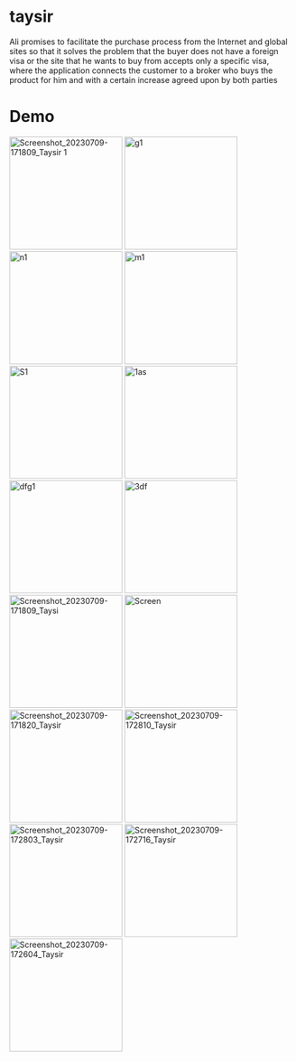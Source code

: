 # taysir
Ali promises to facilitate the purchase process from the Internet and global sites so that it solves the problem that the buyer does not have a foreign visa or the site that he wants to buy from accepts only a specific visa, where the application connects the customer to a broker who buys the product for him and with a certain increase agreed upon by both parties
# Demo
<img width="200" alt="Screenshot_20230709-171809_Taysir 1" src="https://github.com/walidsalah19/taysir/assets/67799939/a68f599b-1fc2-4401-a82b-c529edacd2d8">
<img width="200" alt="g1" src="https://github.com/walidsalah19/taysir/assets/67799939/e2c3fd75-76cb-4658-aff0-0024b89914a7">
<img width="200" alt="n1" src="https://github.com/walidsalah19/taysir/assets/67799939/328637e5-ef97-4bb8-9d10-0ad597a14dff">
<img width="200" alt="m1" src="https://github.com/walidsalah19/taysir/assets/67799939/4cd8e137-a110-49f9-9aba-68a39120cb2d">
<img width="200" alt="S1" src="https://github.com/walidsalah19/taysir/assets/67799939/87cebc53-3177-4f78-afe5-e48c66c0127b">
<img width="200" alt="1as" src="https://github.com/walidsalah19/taysir/assets/67799939/5683897b-bf33-4530-820e-1852c7a21164">
<img width="200" alt=" dfg1" src="https://github.com/walidsalah19/taysir/assets/67799939/6147fbc7-d075-43c1-8220-dee619ee7fbd">
<img width="200" alt="3df" src="https://github.com/walidsalah19/taysir/assets/67799939/3b71a883-0cd0-45c0-a124-ed436c5ec9c1">
<img width="200" alt="Screenshot_20230709-171809_Taysi" src="https://github.com/walidsalah19/taysir/assets/67799939/7d75e680-5a66-4a83-abe8-f4ae6674df82">
<img width="200" alt="Screen" src="https://github.com/walidsalah19/taysir/assets/67799939/a38a7248-bb01-43a6-8d40-deb5a2f29e84">
<img width="200" alt="Screenshot_20230709-171820_Taysir" src="https://github.com/walidsalah19/taysir/assets/67799939/8a69331a-47bd-43b4-b403-fe2b1f1a5b30">
<img width="200" alt="Screenshot_20230709-172810_Taysir" src="https://github.com/walidsalah19/taysir/assets/67799939/3f5b2a22-bb89-480b-91c8-02f2dc94d8d5">
<img width="200" alt="Screenshot_20230709-172803_Taysir" src="https://github.com/walidsalah19/taysir/assets/67799939/f19e284f-8e35-485e-8f9b-7892615dbfff">
<img width="200" alt="Screenshot_20230709-172716_Taysir" src="https://github.com/walidsalah19/taysir/assets/67799939/dfc945cd-7a9e-4980-bf0a-956220585373">
<img width="200" alt="Screenshot_20230709-172604_Taysir" src="https://github.com/walidsalah19/taysir/assets/67799939/a845260f-eb16-43c4-9782-e5e2e3ecbdab">
